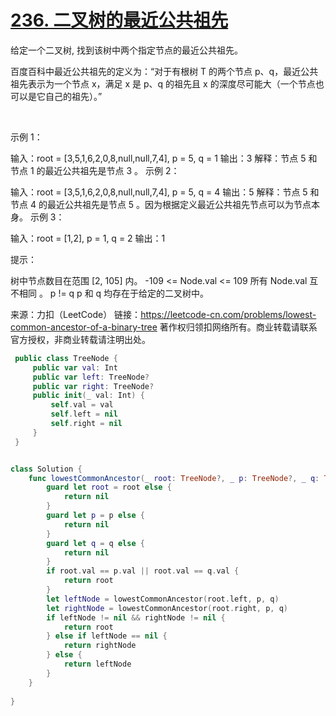 
# [236. 二叉树的最近公共祖先](https://leetcode-cn.com/problems/lowest-common-ancestor-of-a-binary-tree/)

给定一个二叉树, 找到该树中两个指定节点的最近公共祖先。

百度百科中最近公共祖先的定义为：“对于有根树 T 的两个节点 p、q，最近公共祖先表示为一个节点 x，满足 x 是 p、q 的祖先且 x 的深度尽可能大（一个节点也可以是它自己的祖先）。”

 

示例 1：


输入：root = [3,5,1,6,2,0,8,null,null,7,4], p = 5, q = 1
输出：3
解释：节点 5 和节点 1 的最近公共祖先是节点 3 。
示例 2：


输入：root = [3,5,1,6,2,0,8,null,null,7,4], p = 5, q = 4
输出：5
解释：节点 5 和节点 4 的最近公共祖先是节点 5 。因为根据定义最近公共祖先节点可以为节点本身。
示例 3：

输入：root = [1,2], p = 1, q = 2
输出：1
 

提示：

树中节点数目在范围 [2, 105] 内。
-109 <= Node.val <= 109
所有 Node.val 互不相同 。
p != q
p 和 q 均存在于给定的二叉树中。


来源：力扣（LeetCode）
链接：https://leetcode-cn.com/problems/lowest-common-ancestor-of-a-binary-tree
著作权归领扣网络所有。商业转载请联系官方授权，非商业转载请注明出处。

```swift
 public class TreeNode {
     public var val: Int
     public var left: TreeNode?
     public var right: TreeNode?
     public init(_ val: Int) {
         self.val = val
         self.left = nil
         self.right = nil
     }
 }


class Solution {
    func lowestCommonAncestor(_ root: TreeNode?, _ p: TreeNode?, _ q: TreeNode?) -> TreeNode? {
        guard let root = root else {
            return nil
        }
        guard let p = p else {
            return nil
        }
        guard let q = q else {
            return nil
        }
        if root.val == p.val || root.val == q.val {
            return root
        }
        let leftNode = lowestCommonAncestor(root.left, p, q)
        let rightNode = lowestCommonAncestor(root.right, p, q)
        if leftNode != nil && rightNode != nil {
            return root
        } else if leftNode == nil {
            return rightNode
        } else {
            return leftNode
        }
    }
    
}
 
```
